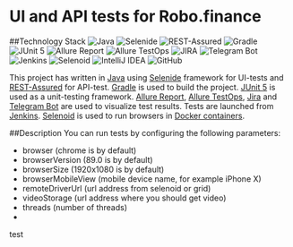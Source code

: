 # UI and API tests for Robo.finance

##Technology Stack
![](C:\andreywork\robofinance_tests\src\test\resources\files\icons\Java.png "Java")
![](C:\andreywork\robofinance_tests\src\test\resources\files\icons\Selenide.png "Selenide")
![](C:\andreywork\robofinance_tests\src\test\resources\files\icons\Rest-Assured.png "REST-Assured")
![](C:\andreywork\robofinance_tests\src\test\resources\files\icons\Gradle.png "Gradle")
![](C:\andreywork\robofinance_tests\src\test\resources\files\icons\JUnit5.png "JUnit 5")
![](C:\andreywork\robofinance_tests\src\test\resources\files\icons\Allure_Report.png "Allure Report")
![](C:\andreywork\robofinance_tests\src\test\resources\files\icons\AllureTestOps.png "Allure TestOps")
![](C:\andreywork\robofinance_tests\src\test\resources\files\icons\Jira.png "JIRA")
![](C:\andreywork\robofinance_tests\src\test\resources\files\icons\Telegram.png "Telegram Bot")
![](C:\andreywork\robofinance_tests\src\test\resources\files\icons\Jenkins.png "Jenkins")
![](C:\andreywork\robofinance_tests\src\test\resources\files\icons\Selenoid.png "Selenoid")
![](C:\andreywork\robofinance_tests\src\test\resources\files\icons\Intelij_IDEA.png "IntelliJ IDEA")
![](C:\andreywork\robofinance_tests\src\test\resources\files\icons\Github.png "GitHub")

This project has written in [Java](https://go.java/) using [Selenide](https://selenide.org/) framework for UI-tests 
and [REST-Assured](https://rest-assured.io/) for API-test. [Gradle](https://gradle.org/) is used to build the project.
[JUnit 5](https://junit.org/junit5/) is used as a unit-testing framework. [Allure Report](http://allure.qatools.ru/), 
[Allure TestOps](https://docs.qameta.io/allure-testops/), [Jira](https://www.atlassian.com/software/jira) and 
[Telegram Bot](https://github.com/qa-guru/allure-notifications) are used to visualize test results. Tests are launched 
from [Jenkins](https://github.com/EIOmelyashchik/qa_guru_final_project/blob/master). [Selenoid](https://aerokube.com/selenoid/) 
is used to run browsers in [Docker containers](https://www.docker.com/resources/what-container).


##Description
You can run tests by configuring the following parameters:
- browser (chrome is by default)
- browserVersion (89.0 is by default)
- browserSize (1920x1080 is by default)
- browserMobileView (mobile device name, for example iPhone X)
- remoteDriverUrl (url address from selenoid or grid)
- videoStorage (url address where you should get video)
- threads (number of threads)
- 
test